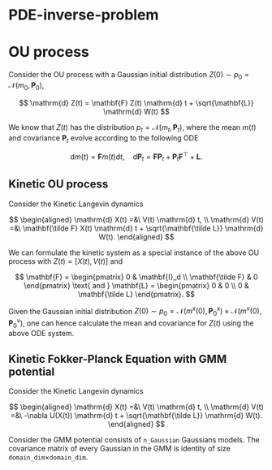 # PDE-inverse-problem

# OU process
Consider the OU process with a Gaussian initial distribution $Z(0) \sim p_0 = \mathcal{N}(m_0, \mathbf{P}_0)$,

$$
\mathrm{d} Z(t) = \mathbf{F} Z(t) \mathrm{d} t + \sqrt{\mathbf{L}} \mathrm{d} W(t)
$$

We know that $Z(t)$ has the distribution $p_t = \mathcal{N}(m_t, \mathbf{P}_t)$, where the mean $m(t)$ and covariance $\mathbf{P}_t$ evolve according to the following ODE

$$
\mathrm{d} m(t) = \mathbf{F} m(t) \mathrm{d} t, \quad \mathrm{d} \mathbf{P}_t = \mathbf{F} \mathbf{P}_t + \mathbf{P}_t\mathbf{F}^\top + \mathbf{L}.
$$

## Kinetic OU process
Consider the Kinetic Langevin dynamics

$$
\begin{aligned}
\mathrm{d} X(t) =&\ V(t) \mathrm{d} t, \\
\mathrm{d} V(t) =&\ \mathbf{\tilde  F} X(t) \mathrm{d} t + \sqrt{\mathbf{\tilde L}} \mathrm{d} W(t).
\end{aligned}
$$

We can formulate the kinetic system as a special instance of the above OU process with $Z(t) = [X(t), V(t)]$ and

$$
\mathbf{F} = \begin{pmatrix}
0 & \mathbf{I}_d \\
\mathbf{\tilde  F} & 0
\end{pmatrix} \text{ and } 
\mathbf{L} = \begin{pmatrix}
0 & 0 \\
0 & \mathbf{\tilde L}
\end{pmatrix}.
$$

Given the Gaussian initial distribution $Z(0)\sim p_0 = \mathcal{N}(m^x(0), \mathbf{P}^x_0) \times \mathcal{N}(m^v(0), \mathbf{P}^v_0)$, one can hence calculate the mean and covariance for $Z(t)$ using the above ODE system.

## Kinetic Fokker-Planck Equation with GMM potential
Consider the Kinetic Langevin dynamics

$$
\begin{aligned}
\mathrm{d} X(t) =&\ V(t) \mathrm{d} t, \\
\mathrm{d} V(t) =&\ -\nabla U(X(t)) \mathrm{d} t + \sqrt{\mathbf{\tilde L}} \mathrm{d} W(t).
\end{aligned}
$$

Consider the GMM potential consists of `n_Gaussian` Gaussians models. 
The covariance matrix of every Gaussian in the GMM is identity of size `domain_dim`$\times$`domain_dim`. 